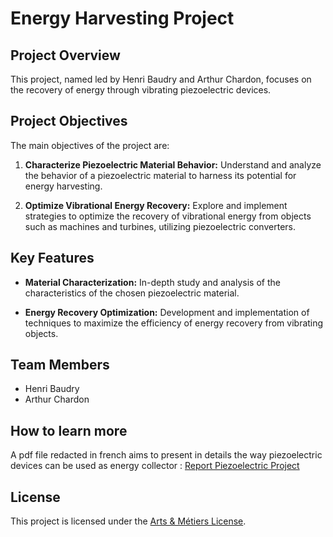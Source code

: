 # Energy Harvesting Project

## Project Overview

This project, named led by Henri Baudry and Arthur Chardon, focuses on the recovery of energy through vibrating piezoelectric devices.

## Project Objectives

The main objectives of the project are:

1. **Characterize Piezoelectric Material Behavior:** Understand and analyze the behavior of a piezoelectric material to harness its potential for energy harvesting.

2. **Optimize Vibrational Energy Recovery:** Explore and implement strategies to optimize the recovery of vibrational energy from objects such as machines and turbines, utilizing piezoelectric converters.

## Key Features

- **Material Characterization:** In-depth study and analysis of the characteristics of the chosen piezoelectric material.

- **Energy Recovery Optimization:** Development and implementation of techniques to maximize the efficiency of energy recovery from vibrating objects.

## Team Members

- Henri Baudry
- Arthur Chardon

## How to learn more
A pdf file redacted in french aims to present in details the way piezoelectric devices can be used as energy collector : [Report Piezoelectric Project](LICENSE)


## License

This project is licensed under the [Arts & Métiers License](Optimisation.py).

